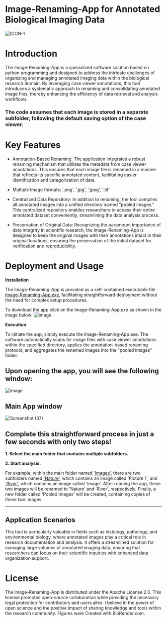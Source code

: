 # **Image-Renaming-App for Annotated Biological Imaging Data**

  ![ICON-1](https://github.com/Anas-Odeh/Image-Renaming-App/assets/133384773/a0ca77ec-3ca9-430c-b4f5-f7c4c1409045)


# Introduction

The Image-Renaming-App is a specialized software solution based on python programming and designed to address the intricate challenges of organizing and managing annotated imaging data within the biological research domain. By leveraging case viewer annotations, this tool introduces a systematic approach to renaming and consolidating annotated image files, thereby enhancing the efficiency of data retrieval and analysis workflows.

### **The code assumes that each image is stored in a separate subfolder, following the default saving option of the case viewer.**

# Key Features

* Annotation-Based Renaming: The application integrates a robust renaming mechanism that utilizes the metadata from case viewer annotations. This ensures that each image file is renamed in a manner that reflects its specific annotated content, facilitating easier identification and categorization of data.

* Multiple Image formats: '.png', '.jpg', '.jpeg', '.tif'

* Centralized Data Repository: In addition to renaming, the tool compiles all annotated images into a unified directory named "pooled images." This centralized repository enables researchers to access their entire annotated dataset conveniently, streamlining the data analysis process.

* Preservation of Original Data: Recognizing the paramount importance of data integrity in scientific research, the Image-Renaming-App is designed to keep the original images with their annotations intact in their original locations, ensuring the preservation of the initial dataset for verification and reproducibility.

# Deployment and Usage

**Installation**

The Image-Renaming-App is provided as a self-contained executable file [Image-Renaming-App.exe](https://github.com/Anas-Odeh/Image-Renaming-App/releases/tag/v1.0.0), facilitating straightforward deployment without the need for complex setup procedures.

To download the app click on the Image-Renaming-App.exe as shown in the image below:
![image](https://github.com/Anas-Odeh/Image-Renaming-App/assets/133384773/b708e2af-0c70-4ce8-a336-312e3322dbf4)


**Execution**

To initiate the app, simply execute the Image-Renaming-App.exe. The software automatically scans for image files with case viewer annotations within the specified directory, applies the annotation-based renaming protocol, and aggregates the renamed images into the "pooled images" folder.

## **Upon opening the app, you will see the following window:**


![image](https://github.com/Anas-Odeh/Image-Renaming-App/assets/133384773/fafc09c0-6162-4eb6-ab1c-367eddda74f5)

## **Main App window**
![Screenshot (37)](https://github.com/Anas-Odeh/Image-Renaming-App/assets/133384773/731b8396-00bf-4fe7-b3b4-17a60eab32ad)

## **Complete this straightforward process in just a few seconds with only two steps!**

**1. Select the main folder that contains multiple subfolders.**

**2. Start analysis.**


For example, within the main folder named ['Images'](https://github.com/Anas-Odeh/Image-Renaming-App/tree/main/Example%20Images), there are two subfolders named ['Nature'](https://github.com/Anas-Odeh/Image-Renaming-App/tree/main/Example%20Images/Images/Nature), which contains an image called 'Picture 1', and ['River'](https://github.com/Anas-Odeh/Image-Renaming-App/tree/main/Example%20Images/Images/River), which contains an image called 'image'. After running the app, these two images will be renamed to 'Nature' and 'River', respectively. Finally, a new folder called 'Pooled Images' will be created, containing copies of these two images.

---


## **Application Scenarios**

This tool is particularly valuable in fields such as histology, pathology, and environmental biology, where annotated images play a critical role in research documentation and analysis. It offers a streamlined solution for managing large volumes of annotated imaging data, ensuring that researchers can focus on their scientific inquiries with enhanced data organization support.


# **License**

The Image-Renaming-App is distributed under the Apache License 2.0. This license promotes open-source collaboration while providing the necessary legal protection for contributors and users alike. I believe in the power of open science and the positive impact of sharing knowledge and tools within the research community. Figures were Created with BioRender.com.

